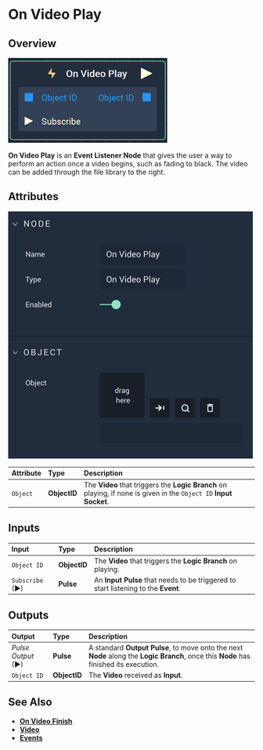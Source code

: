 # On Video Play

## Overview

![The On Video Play Node.](../../../.gitbook/assets/onvideoplaynode.png)

**On Video Play** is an **Event Listener Node** that gives the user a way to perform an action once a video begins, such as fading to black. The video can be added through the file library to the right.

## Attributes

![The On Video Play Node Attributes.](../../../.gitbook/assets/onvideoplayattributes.png)

| Attribute | Type | Description |
| :--- | :--- | :--- |
| `Object` | **ObjectID** |  The **Video** that triggers the **Logic Branch** on playing, if none is given in the `Object ID` **Input Socket**.|

## Inputs

| Input | Type | Description |
|:---|:---|:---|
|`Object ID` | **ObjectID** | The **Video** that triggers the **Logic Branch** on playing. |
| `Subscribe` (►)|**Pulse** | An **Input Pulse** that needs to be triggered to start listening to the **Event**. |



## Outputs

| Output | Type | Description |
| :--- | :--- | :--- |
| _Pulse Output_ \(►\) | **Pulse** | A standard **Output Pulse**, to move onto the next **Node** along the **Logic Branch**, once this **Node** has finished its execution. |
| `Object ID` | **ObjectID** | The **Video** received as **Input**. |

## See Also

* [**On Video Finish**](onvideofinish.md)
* [**Video**](./)
* [**Events**](../)

